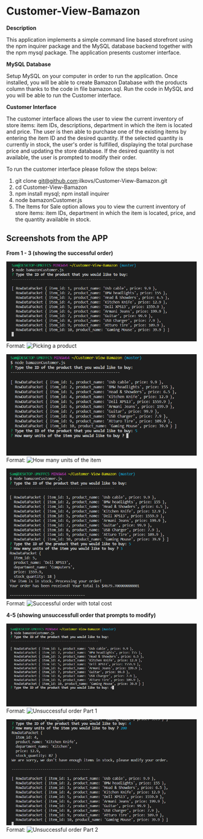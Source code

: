 # Customer-View-Bamazon

**Description**

This application implements a simple command line based storefront using the npm inquirer package and the MySQL database backend together with the npm mysql package. The application presents customer interface.

**MySQL Database**

Setup MySQL on your computer in order to run the application. Once installed, you will be able to create Bamazon Database with the products column thanks to the code in file bamazon.sql. Run the code in MySQL and you will be able to run the Customer interface.

**Customer Interface**

The customer interface allows the user to view the current inventory of store items: item IDs, descriptions, department in which the item is located and price. The user is then able to purchase one of the existing items by entering the item ID and the desired quantity. If the selected quantity is currently in stock, the user's order is fulfilled, displaying the total purchase price and updating the store database. If the desired quantity is not available, the user is prompted to modify their order.

To run the customer interface please follow the steps below:

1. git clone git@github.com:ilkovs/Customer-View-Bamazon.git
2. cd Customer-View-Bamazon
3. npm install mysql; npm install inquirer
4. node bamazonCustomer.js
5. The Items for Sale option allows you to view the current inventory of store items: item IDs, department in which the item is located, price, and the quantity available in stock.

## Screenshots from the APP 

**From 1 - 3 (showing the successful order)**

![GitHub Logo](/screenshots/Capture1.PNG)
Format: ![Picking a product](url)

![GitHub Logo](/screenshots/Capture2.PNG)
Format: ![How many units of the item](url)

![GitHub Logo](/screenshots/Capture3.PNG)
Format: ![Successful order with total cost](url)

**4-5 (showing unsuccessfull order that prompts to modify)**

![GitHub Logo](/screenshots/Capture4.PNG)
Format: ![Unsuccessful order Part 1](url)

![GitHub Logo](/screenshots/Capture5.PNG)
Format: ![Unsuccessful order Part 2](url)
